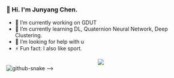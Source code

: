### 👋 Hi. I'm Junyang Chen.
- 🔭 I’m currently working on GDUT
- 🌱 I’m currently learning DL, Quaternion Neural Network, Deep Clustering.
- 🤔 I’m looking for help with u
- ⚡ Fun fact: I also like sport. 
<div align="center">
<img src="https://github-readme-stats-git-masterrstaa-rickstaa.vercel.app/api?username=Juny-Chen&show_icons=true&include_all_commits=true" />
</div>

<!--
  <!-- Snake Code Contribution Map 贪吃蛇代码贡献图 -->
  <picture>
    <source media="(prefers-color-scheme: dark)" srcset="https://cdn.jsdelivr.net/gh/sun0225SUN/sun0225SUN/profile-snake-contrib/github-contribution-grid-snake-dark.svg" />
    <source media="(prefers-color-scheme: light)" srcset="https://cdn.jsdelivr.net/gh/sun0225SUN/sun0225SUN/profile-snake-contrib/github-contribution-grid-snake.svg" />
    <img alt="github-snake" src="https://cdn.jsdelivr.net/gh/sun0225SUN/sun0225SUN/profile-snake-contrib/github-contribution-grid-snake-dark.svg" />
  </picture>
-->

<!--
**Juny-Chen/Juny-Chen** is a ✨ _special_ ✨ repository because its `README.md` (this file) appears on your GitHub profile.

Here are some ideas to get you started:

- 🔭 I’m currently working on ...
- 🌱 I’m currently learning ...
- 👯 I’m looking to collaborate on ...
- 🤔 I’m looking for help with ...
- 💬 Ask me about ...
- 📫 How to reach me: ...
- 😄 Pronouns: ...
- ⚡ Fun fact: ...
-->
